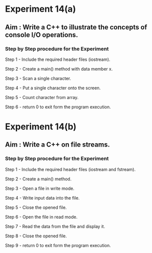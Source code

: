 # Experiment 14(a)
## Aim : Write a C++ to illustrate the concepts of console I/O operations.
### Step by Step procedure for the Experiment 
Step 1 - Include the required header files (iostream).

Step 2 - Create a main() method with data member x.

Step 3 - Scan a single character.

Step 4 - Put a single character onto the screen.

Step 5 - Count character from array.

Step 6 - return 0 to exit form the program execution.

# Experiment 14(b)
## Aim : Write a C++ on file streams.
### Step by Step procedure for the Experiment
Step 1 - Include the required header files (iostream and fstream).

Step 2 - Create a main() method.

Step 3 - Open a file in write mode.

Step 4 - Write input data into the file.

Step 5 - Close the opened file.

Step 6 - Open the file in read mode.

Step 7 - Read the data from the file and display it.

Step 8 - Close the opened file.

Step 9 - return 0 to exit form the program execution.

